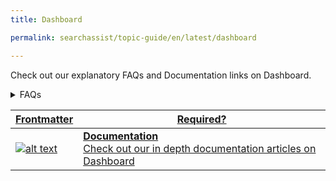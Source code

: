 ```yaml
---
title: Dashboard

permalink: searchassist/topic-guide/en/latest/dashboard

---
```

<!--#### Topic Guide
###### Dashboard-->

  Check out our explanatory FAQs and Documentation links on Dashboard.


<details>
  <summary>FAQs
  </summary>

  <a class="doc-link" target="_blank" href="https://docs.kore.ai/searchassist/search-analytics/dashboard-2/">
 
  How do I check metrics for a particular date range?

</a>

 <a class="doc-link" target="_blank" href="https://docs.kore.ai/searchassist/search-analytics/dashboard-2/">
 
 How to track metrics based on index?

</a>


</details>

<a class="doc-link" target="_blank" href="https://docs.kore.ai/searchassist/search-analytics/dashboard-2/">
 
| Frontmatter | Required? |
|-------------|-------------|
| ![alt text](images/SA_Documentation.svg "Title") | **Documentation**  <br /> Check out our in depth documentation articles on Dashboard | 


</a>
